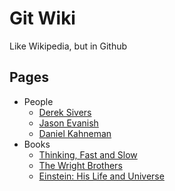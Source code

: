 # Git Wiki

Like Wikipedia, but in Github

## Pages

- People
  - [Derek Sivers](/pages/derek_sivers.md)
  - [Jason Evanish](/pages/jason_evanish.md)
  - [Daniel Kahneman](/pages/daniel_kahneman.md)
- Books
  - [Thinking, Fast and Slow](/pages/thinking_fast_and_slow.md)
  - [The Wright Brothers](/pages/the_wright_brothers_book.md)
  - [Einstein: His Life and Universe](/pages/einstein_his_life_and_universe.md)

